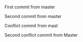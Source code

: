 First commit from master

Second commit from master

Conflict commit from mast

Second conflict commit from Master
